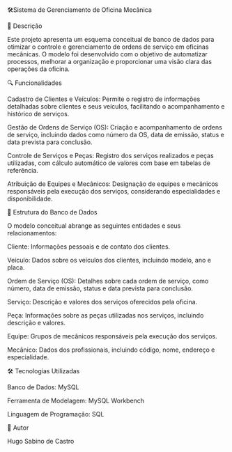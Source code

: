 🛠️Sistema de Gerenciamento de Oficina Mecânica

📌 Descrição

Este projeto apresenta um esquema conceitual de banco de dados para otimizar o controle e gerenciamento de ordens de serviço em oficinas mecânicas. O modelo foi desenvolvido com o objetivo de automatizar processos, melhorar a organização e proporcionar uma visão clara das operações da oficina.

🔍 Funcionalidades

Cadastro de Clientes e Veículos: Permite o registro de informações detalhadas sobre clientes e seus veículos, facilitando o acompanhamento e histórico de serviços.

Gestão de Ordens de Serviço (OS): Criação e acompanhamento de ordens de serviço, incluindo dados como número da OS, data de emissão, status e data prevista para conclusão.

Controle de Serviços e Peças: Registro dos serviços realizados e peças utilizadas, com cálculo automático de valores com base em tabelas de referência.

Atribuição de Equipes e Mecânicos: Designação de equipes e mecânicos responsáveis pela execução dos serviços, considerando especialidades e disponibilidade.

🧱 Estrutura do Banco de Dados

O modelo conceitual abrange as seguintes entidades e seus relacionamentos:

Cliente: Informações pessoais e de contato dos clientes.

Veículo: Dados sobre os veículos dos clientes, incluindo modelo, ano e placa.

Ordem de Serviço (OS): Detalhes sobre cada ordem de serviço, como número, data de emissão, status e data prevista para conclusão.

Serviço: Descrição e valores dos serviços oferecidos pela oficina.

Peça: Informações sobre as peças utilizadas nos serviços, incluindo descrição e valores.

Equipe: Grupos de mecânicos responsáveis pela execução dos serviços.

Mecânico: Dados dos profissionais, incluindo código, nome, endereço e especialidade.

🛠️ Tecnologias Utilizadas

Banco de Dados: MySQL

Ferramenta de Modelagem: MySQL Workbench

Linguagem de Programação: SQL

👤 Autor

Hugo Sabino de Castro
